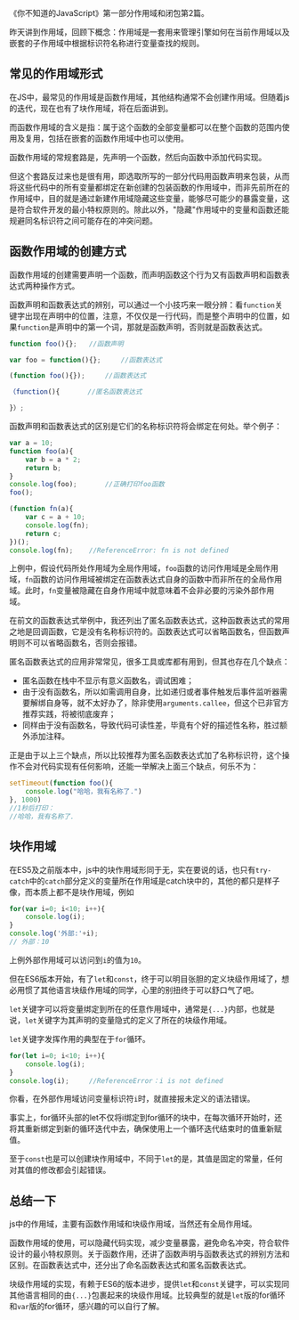 《你不知道的JavaScript》第一部分作用域和闭包第2篇。

昨天讲到作用域，回顾下概念：作用域是一套用来管理引擎如何在当前作用域以及嵌套的子作用域中根据标识符名称进行变量查找的规则。

## 常见的作用域形式
在JS中，最常见的作用域是函数作用域，其他结构通常不会创建作用域。但随着js的迭代，现在也有了块作用域，将在后面讲到。

而函数作用域的含义是指：属于这个函数的全部变量都可以在整个函数的范围内使用及复用，包括在嵌套的函数作用域中也可以使用。

函数作用域的常规套路是，先声明一个函数，然后向函数中添加代码实现。

但这个套路反过来也是很有用，即选取所写的一部分代码用函数声明来包装，从而将这些代码中的所有变量都绑定在新创建的包装函数的作用域中，而非先前所在的作用域中，目的就是通过新建作用域隐藏这些变量，能够尽可能少的暴露变量，这是符合软件开发的最小特权原则的。除此以外，"隐藏"作用域中的变量和函数还能规避同名标识符之间可能存在的冲突问题。

## 函数作用域的创建方式
函数作用域的创建需要声明一个函数，而声明函数这个行为又有函数声明和函数表达式两种操作方式。

函数声明和函数表达式的辨别，可以通过一个小技巧来一眼分辨：看`function`关键字出现在声明中的位置，注意，不仅仅是一行代码，而是整个声明中的位置，如果`function`是声明中的第一个词，那就是函数声明，否则就是函数表达式。
```javascript
function foo(){};   //函数声明

var foo = function(){};     //函数表达式

(function foo(){});     //函数表达式

（function(){       //匿名函数表达式

}）;
```

函数声明和函数表达式的区别是它们的名称标识符将会绑定在何处。举个例子：
```javascript
var a = 10;
function foo(a){
    var b = a * 2;
    return b;
}
console.log(foo);       //正确打印foo函数
foo();

(function fn(a){
    var c = a + 10;
    console.log(fn);    
    return c;
})();
console.log(fn);    //ReferenceError: fn is not defined
```
上例中，假设代码所处作用域为全局作用域，`foo`函数的访问作用域是全局作用域，`fn`函数的访问作用域被绑定在函数表达式自身的函数中而非所在的全局作用域。此时，`fn`变量被隐藏在自身作用域中就意味着不会非必要的污染外部作用域。

在前文的函数表达式举例中，我还列出了匿名函数表达式，这种函数表达式的常用之地是回调函数，它是没有名称标识符的。函数表达式可以省略函数名，但函数声明则不可以省略函数名，否则会报错。

匿名函数表达式的应用非常常见，很多工具或库都有用到，但其也存在几个缺点：
- 匿名函数在栈中不显示有意义函数名，调试困难；
- 由于没有函数名，所以如需调用自身，比如递归或者事件触发后事件监听器需要解绑自身等，就不太好办了，除非使用`arguments.callee`，但这个已非官方推荐实践，将被彻底废弃；
- 同样由于没有函数名，导致代码可读性差，毕竟有个好的描述性名称，胜过额外添加注释。

正是由于以上三个缺点，所以比较推荐为匿名函数表达式加了名称标识符，这个操作不会对代码实现有任何影响，还能一举解决上面三个缺点，何乐不为：
```javascript
setTimeout(function foo(){
    console.log("哈哈，我有名称了.")
}, 1000)
//1秒后打印：
//哈哈，我有名称了.
```

## 块作用域
在ES5及之前版本中，js中的块作用域形同于无，实在要说的话，也只有`try-catch`中的`catch`部分定义的变量所在作用域是catch块中的，其他的都只是样子像，而本质上都不是块作用域，例如
```javascript
for(var i=0; i<10; i++){
    console.log(i);
}
console.log('外部:'+i);
// 外部：10
```
上例外部作用域可以访问到`i`的值为`10`。

但在ES6版本开始，有了`let`和`const`，终于可以明目张胆的定义块级作用域了，想必用惯了其他语言块级作用域的同学，心里的别扭终于可以舒口气了吧。

`let`关键字可以将变量绑定到所在的任意作用域中，通常是`{...}`内部，也就是说，`let`关键字为其声明的变量隐式的定义了所在的块级作用域。

`let`关键字发挥作用的典型在于`for`循环。
```javascript
for(let i=0; i<10; i++){
    console.log(i);
}
console.log(i);     //ReferenceError：i is not defined
```
你看，在外部作用域访问变量标识符`i`时，就直接报未定义的语法错误。

事实上，for循环头部的let不仅将i绑定到for循环的块中，在每次循环开始时，还将其重新绑定到新的循环迭代中去，确保使用上一个循环迭代结束时的值重新赋值。

至于`const`也是可以创建块作用域中，不同于`let`的是，其值是固定的常量，任何对其值的修改都会引起错误。

## 总结一下
js中的作用域，主要有函数作用域和块级作用域，当然还有全局作用域。

函数作用域的使用，可以隐藏代码实现，减少变量暴露，避免命名冲突，符合软件设计的最小特权原则。关于函数作用，还讲了函数声明与函数表达式的辨别方法和区别。在函数表达式中，还分出了命名函数表达式和匿名函数表达式。

块级作用域的实现，有赖于ES6的版本进步，提供`let`和`const`关键字，可以实现同其他语言相同的由`{...}`包裹起来的块级作用域。比较典型的就是`let`版的for循环和`var`版的for循环，感兴趣的可以自行了解。